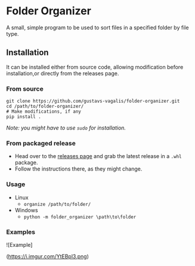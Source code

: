 # Folder Organizer
A small, simple program to be used to sort files in a specified folder by file type.

## Installation
It can be installed either from source code, allowing modification before installation,or directly from the releases page.
### From source
```
git clone https://github.com/gustavs-vagalis/folder-organizer.git
cd /path/to/folder-organizer/
# Make modifications, if any
pip install .
```
*Note: you might have to use `sudo` for installation.*

### From packaged release
* Head over to the [releases page](https://github.com/gustavs-vagalis/folder-organizer/releases/) and grab the latest release in a `.whl` package.
* Follow the instructions there, as they might change.

### Usage
* Linux
    * `organize /path/to/folder/`
* Windows
    * `python -m folder_organizer \path\to\folder`
    
### Examples
![Example]

(https://i.imgur.com/YtEBpl3.png)
